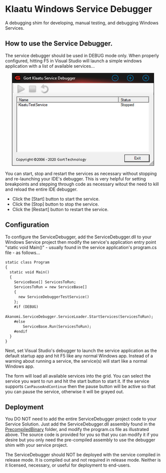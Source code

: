 # Klaatu Windows Service Debugger
A debugging shim for developing, manual testing, and debugging Windows Services.

## How to use the Service Debugger.

The service debugger should be used in DEBUG mode only. When properly configured, hitting F5 in Visual Studio will launch a simple windows application with a list of available services...

<p align="center">
  <img width="460" height="300" src="Documentation/ServiceDebuggerForm.jpg">
</p>

You can start, stop and restart the services as necessary without stopping and re-launching your IDE's debugger. This is very helpful for setting breakpoints and stepping through code as necessary witout the need to kill and reload the entire IDE debugger.

* Click the [Start] button to start the service.
* Click the [Stop] button to stop the service.
* Click the [Restart] button to restart the service.

## Configuration

To configure the ServiceDebugger, add the ServiceDebugger.dll to your Windows Service project then modify the service's application entry point "static void Main()" - usually found in the service application's program.cs file - as follows...

	static class Program
	{
      static void Main()
      {
        ServiceBase[] ServicesToRun;
		ServicesToRun = new ServiceBase[]
		{
		  new ServiceDebuggerTestService()
		};
		#if (DEBUG)
   	        Akanomi.ServiceDebugger.ServiceLoader.StartServices(ServicesToRun);
        #else
            ServiceBase.Run(ServicesToRun);
        #endif
      }
	}

Next, set Visual Studio's debugger to launch the service application as the default startup app and hit F5 like any normal Windows app. Instead of a warning about running a service, the service(s) will start like a normal Windows app. 

The form will load all available services into the grid. You can select the service you want to run and hit the start button to start it. If the service supports `CanPauseAndContinue` then the pause button will be active so that you can pause the service, otherwise it will be grayed out.

## Deployment

You DO NOT need to add the entire ServiceDebugger project code to your Service Solution. Just add the ServiceDebugger.dll assembly found in the [PrecompiledBinary](https://github.com/GortTechnology/KlaatuServiceDebugger/tree/main/PrecompiledBinary) folder, and modify the program.cs file as illustrated above. The source code is provided for you so that you can modify it if you desire but you only need the pre-compiled assembly to use the debugger shim with your service project.

The ServiceDebugger should NOT be deployed with the service compiled in release mode. It is compiled out and not required in release mode. Neither is it licensed, necessary, or useful for deployment to end-users.
